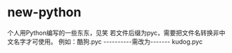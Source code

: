 # new-python
个人用Python编写的一些东东，见笑
若文件后缀为pyc，需要把文件名转换非中文名字才可使用。
例如：酷狗.pyc ----------需改为-------   kudog.pyc

